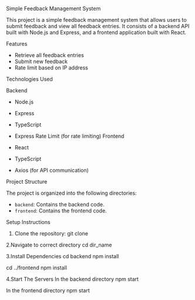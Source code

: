 Simple Feedback Management System

This project is a simple feedback management system that allows users to submit feedback and view all feedback entries. It consists of a backend API built with Node.js and Express, and a frontend application built with React.

Features

- Retrieve all feedback entries
- Submit new feedback
- Rate limit based on IP address


Technologies Used

Backend

- Node.js
- Express
- TypeScript
- Express Rate Limit (for rate limiting)
Frontend

- React
- TypeScript
- Axios (for API communication)

 Project Structure

The project is organized into the following directories:

- `backend`: Contains the backend code.
- `frontend`: Contains the frontend code.

 Setup Instructions

1. Clone the repository:
git clone <repository-url>

2.Navigate to correct directory
cd dir_name

3.Install Dependencies
cd backend
npm install

cd ../frontend
npm install


4.Start The Servers
 In the backend directory
npm start

 In the frontend directory
npm start



